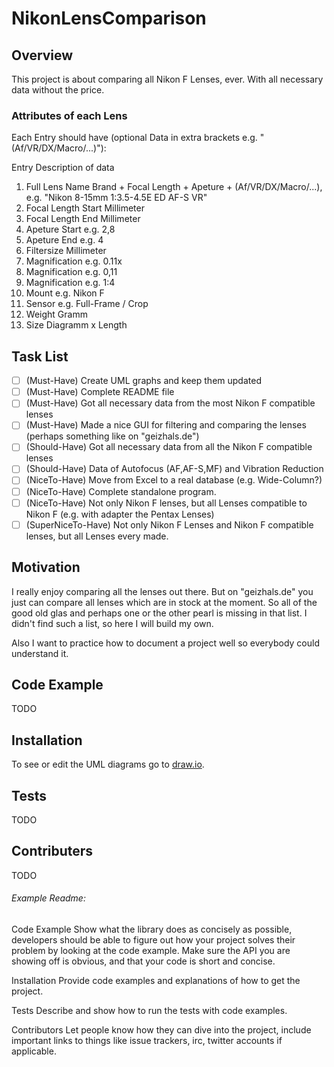 # NikonLensComparison

## Overview
This project is about comparing all Nikon F Lenses, ever.
With all necessary data without the price.

### Attributes of each Lens
Each Entry should have (optional Data in extra brackets e.g. " (Af/VR/DX/Macro/...)"):

Entry                 Description of data
1. Full Lens Name     Brand + Focal Length + Apeture + (Af/VR/DX/Macro/...), e.g. "Nikon 8-15mm 1:3.5-4.5E ED AF-S VR"
2. Focal Length Start Millimeter
3. Focal Length End   Millimeter
4. Apeture Start      e.g. 2,8
5. Apeture End        e.g. 4
6. Filtersize         Millimeter
7. Magnification      e.g. 0.11x
8. Magnification      e.g. 0,11
9. Magnification      e.g. 1:4
10. Mount	      e.g. Nikon F
11. Sensor	      e.g. Full-Frame / Crop
12. Weight            Gramm
13. Size              Diagramm x Length 



## Task List
- [ ] \(Must-Have)    Create UML graphs and keep them updated
- [ ] \(Must-Have)    Complete README file
- [ ] \(Must-Have)    Got all necessary data from the most Nikon F compatible lenses
- [ ] \(Must-Have)    Made a nice GUI for filtering and comparing the lenses (perhaps something like on "geizhals.de") 
- [ ] \(Should-Have)  Got all necessary data from all the Nikon F compatible lenses
- [ ] \(Should-Have)  Data of Autofocus (AF,AF-S,MF) and Vibration Reduction
- [ ] \(NiceTo-Have)  Move from Excel to a real database (e.g. Wide-Column?)
- [ ] \(NiceTo-Have)  Complete standalone program.
- [ ] \(NiceTo-Have)  Not only Nikon F lenses, but all Lenses compatible to Nikon F (e.g. with adapter the Pentax Lenses)
- [ ] \(SuperNiceTo-Have)  Not only Nikon F Lenses and Nikon F compatible lenses, but all Lenses every made.

## Motivation
I really enjoy comparing all the lenses out there.
But on "geizhals.de" you just can compare all lenses which are in stock at the moment.
So all of the good old glas and perhaps one or the other pearl is missing in that list.
I didn't find such a list, so here I will build my own. 

Also I want to practice how to document a project well so everybody could understand it.

## Code Example
TODO

## Installation
To see or edit the UML diagrams go to [draw.io](https://draw.io).

## Tests
TODO

## Contributers
TODO

###### Example Readme:
Code Example
Show what the library does as concisely as possible, developers should be able to figure out how your project solves their problem by looking at the code example. Make sure the API you are showing off is obvious, and that your code is short and concise.

Installation
Provide code examples and explanations of how to get the project.

Tests
Describe and show how to run the tests with code examples.

Contributors
Let people know how they can dive into the project, include important links to things like issue trackers, irc, twitter accounts if applicable.
